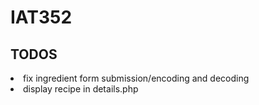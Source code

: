 # IAT352

## TODOS
<li>fix ingredient form submission/encoding and decoding
<li>display recipe in details.php